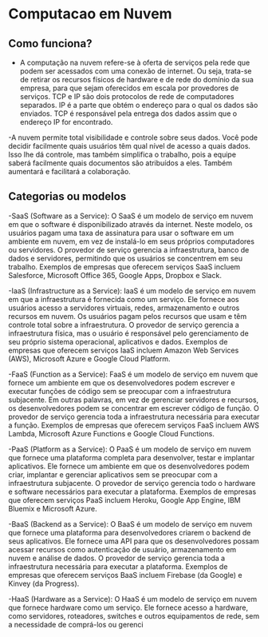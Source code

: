# Computacao em Nuvem

## Como funciona?

- A computação na nuvem refere-se à oferta de serviços pela rede que podem ser acessados com uma conexão de internet. Ou seja, trata-se de retirar os recursos físicos de hardware e de rede do domínio da sua empresa, para que sejam oferecidos em escala por provedores de serviços. TCP e IP são dois protocolos de rede de computadores separados. IP é a parte que obtém o endereço para o qual os dados são enviados. TCP é responsável pela entrega dos dados assim que o endereço IP for encontrado.

-A nuvem permite total visibilidade e controle sobre seus dados. Você pode decidir facilmente quais usuários têm qual nível de acesso a quais dados. Isso lhe dá controle, mas também simplifica o trabalho, pois a equipe saberá facilmente quais documentos são atribuídos a eles. Também aumentará e facilitará a colaboração.

## Categorias ou modelos

-SaaS (Software as a Service):
O SaaS é um modelo de serviço em nuvem em que o software é disponibilizado através da internet. Neste modelo, os usuários pagam uma taxa de assinatura para usar o software em um ambiente em nuvem, em vez de instalá-lo em seus próprios computadores ou servidores. O provedor de serviço gerencia a infraestrutura, banco de dados e servidores, permitindo que os usuários se concentrem em seu trabalho. Exemplos de empresas que oferecem serviços SaaS incluem Salesforce, Microsoft Office 365, Google Apps, Dropbox e Slack.

-IaaS (Infrastructure as a Service):
IaaS é um modelo de serviço em nuvem em que a infraestrutura é fornecida como um serviço. Ele fornece aos usuários acesso a servidores virtuais, redes, armazenamento e outros recursos em nuvem. Os usuários pagam pelos recursos que usam e têm controle total sobre a infraestrutura. O provedor de serviço gerencia a infraestrutura física, mas o usuário é responsável pelo gerenciamento de seu próprio sistema operacional, aplicativos e dados. Exemplos de empresas que oferecem serviços IaaS incluem Amazon Web Services (AWS), Microsoft Azure e Google Cloud Platform.

-FaaS (Function as a Service):
FaaS é um modelo de serviço em nuvem que fornece um ambiente em que os desenvolvedores podem escrever e executar funções de código sem se preocupar com a infraestrutura subjacente. Em outras palavras, em vez de gerenciar servidores e recursos, os desenvolvedores podem se concentrar em escrever código de função. O provedor de serviço gerencia toda a infraestrutura necessária para executar a função. Exemplos de empresas que oferecem serviços FaaS incluem AWS Lambda, Microsoft Azure Functions e Google Cloud Functions.

-PaaS (Platform as a Service):
O PaaS é um modelo de serviço em nuvem que fornece uma plataforma completa para desenvolver, testar e implantar aplicativos. Ele fornece um ambiente em que os desenvolvedores podem criar, implantar e gerenciar aplicativos sem se preocupar com a infraestrutura subjacente. O provedor de serviço gerencia todo o hardware e software necessários para executar a plataforma. Exemplos de empresas que oferecem serviços PaaS incluem Heroku, Google App Engine, IBM Bluemix e Microsoft Azure.

-BaaS (Backend as a Service):
O BaaS é um modelo de serviço em nuvem que fornece uma plataforma para desenvolvedores criarem o backend de seus aplicativos. Ele fornece uma API para que os desenvolvedores possam acessar recursos como autenticação de usuário, armazenamento em nuvem e análise de dados. O provedor de serviço gerencia toda a infraestrutura necessária para executar a plataforma. Exemplos de empresas que oferecem serviços BaaS incluem Firebase (da Google) e Kinvey (da Progress).

-HaaS (Hardware as a Service):
O HaaS é um modelo de serviço em nuvem que fornece hardware como um serviço. Ele fornece acesso a hardware, como servidores, roteadores, switches e outros equipamentos de rede, sem a necessidade de comprá-los ou gerenci